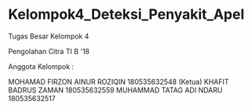 # Kelompok4_Deteksi_Penyakit_Apel
Tugas Besar Kelompok 4 

Pengolahan Citra TI B '18

Anggota Kelompok :<br>

MOHAMAD FIRZON AINUR ROZIQIN 	180535632548  (Ketua)
KHAFIT BADRUS ZAMAN	        	180535632559 
MUHAMMAD TATAG ADI NDARU	    180535632517 
